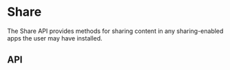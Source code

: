 # Share

The Share API provides methods for sharing content in any sharing-enabled apps the user may have installed.

## API

<plugin-api name="share"></plugin-api>